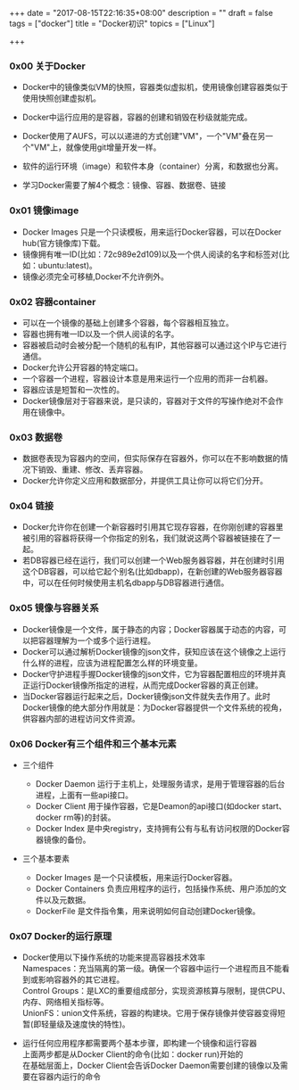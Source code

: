 +++
date = "2017-08-15T22:16:35+08:00"
description = ""
draft = false
tags = ["docker"]
title = "Docker初识"
topics = ["Linux"]

+++

### 0x00 关于Docker
* Docker中的镜像类似VM的快照，容器类似虚拟机，使用镜像创建容器类似于使用快照创建虚拟机。
* Docker中运行应用的是容器，容器的创建和销毁在秒级就能完成。
* Docker使用了AUFS，可以以递进的方式创建"VM"，一个"VM"叠在另一个"VM"上，就像使用git增量开发一样。
* 软件的运行环境（image）和软件本身（container）分离，和数据也分离。

* 学习Docker需要了解4个概念：镜像、容器、数据卷、链接

### 0x01 镜像image
* Docker Images 只是一个只读模板，用来运行Docker容器，可以在Docker hub(官方镜像库)下载。
* 镜像拥有唯一ID(比如：72c989e2d109)以及一个供人阅读的名字和标签对(比如：ubuntu:latest)。
* 镜像必须完全可移植,Docker不允许例外。

### 0x02 容器container
* 可以在一个镜像的基础上创建多个容器，每个容器相互独立。
* 容器也拥有唯一ID以及一个供人阅读的名字。
* 容器被启动时会被分配一个随机的私有IP，其他容器可以通过这个IP与它进行通信。
* Docker允许公开容器的特定端口。
* 一个容器一个进程，容器设计本意是用来运行一个应用的而非一台机器。
* 容器应该是短暂和一次性的。
* Docker镜像层对于容器来说，是只读的，容器对于文件的写操作绝对不会作用在镜像中。

### 0x03 数据卷
* 数据卷表现为容器内的空间，但实际保存在容器外，你可以在不影响数据的情况下销毁、重建、修改、丢弃容器。
* Docker允许你定义应用和数据部分，并提供工具让你可以将它们分开。

### 0x04 链接
* Docker允许你在创建一个新容器时引用其它现存容器，在你刚创建的容器里被引用的容器将获得一个你指定的别名，我们就说这两个容器被链接在了一起。
* 若DB容器已经在运行，我们可以创建一个Web服务器容器，并在创建时引用这个DB容器，可以给它起个别名(比如dbapp)，在新创建的Web服务器容器中，可以在任何时候使用主机名dbapp与DB容器进行通信。

### 0x05 镜像与容器关系
* Docker镜像是一个文件，属于静态的内容；Docker容器属于动态的内容，可以把容器理解为一个或多个运行进程。
* Docker可以通过解析Docker镜像的json文件，获知应该在这个镜像之上运行什么样的进程，应该为进程配置怎么样的环境变量。
* Docker守护进程手握Docker镜像的json文件，它为容器配置相应的环境并真正运行Docker镜像所指定的进程，从而完成Docker容器的真正创建。
* 当Docker容器运行起来之后，Docker镜像json文件就失去作用了。此时Docker镜像的绝大部分作用就是：为Docker容器提供一个文件系统的视角，供容器内部的进程访问文件资源。

### 0x06 Docker有三个组件和三个基本元素
* 三个组件
    * Docker Daemon 运行于主机上，处理服务请求，是用于管理容器的后台进程，上面有一些api接口。
    * Docker Client 用于操作容器，它是Deamon的api接口(如docker start、docker rm等)的封装。
    * Docker Index 是中央registry，支持拥有公有与私有访问权限的Docker容器镜像的备份。

* 三个基本要素
    * Docker Images 是一个只读模板，用来运行Docker容器。
    * Docker Containers 负责应用程序的运行，包括操作系统、用户添加的文件以及元数据。
    * DockerFile 是文件指令集，用来说明如何自动创建Docker镜像。

### 0x07 Docker的运行原理
* Docker使用以下操作系统的功能来提高容器技术效率  
Namespaces：充当隔离的第一级。确保一个容器中运行一个进程而且不能看到或影响容器外的其它进程。  
Control Groups：是LXC的重要组成部分，实现资源核算与限制，提供CPU、内存、网络相关指标等。  
UnionFS：union文件系统，容器的构建块。它用于保存镜像并使容器变得短暂(即轻量级及速度快的特性)。

* 运行任何应用程序都需要两个基本步骤，即构建一个镜像和运行容器  
上面两步都是从Docker Client的命令(比如：docker run)开始的  
在基础层面上，Docker Client会告诉Docker Daemon需要创建的镜像以及需要在容器内运行的命令